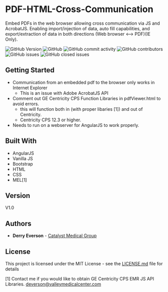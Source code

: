 # PDF-HTML-Cross-Communication
Embed PDFs in the web browser allowing cross communication via JS and AcrobatJS. Enabling import/injection of data, auto fill capabilities, and export/extraction of data in both directions (Web browser <--> PDF)(IE Only). 

![GitHub Version](https://img.shields.io/badge/Version-1.0-blue.svg?style=plastic)
![GitHub](https://img.shields.io/github/license/dneverson/PDF-HTML-Cross-Communication.svg?style=plastic)
![GitHub commit activity](https://img.shields.io/github/commit-activity/w/dneverson/PDF-HTML-Cross-Communication.svg?style=plastic)
![GitHub contributors](https://img.shields.io/github/contributors/dneverson/PDF-HTML-Cross-Communication.svg?style=plastic)
![GitHub issues](https://img.shields.io/github/issues/dneverson/PDF-HTML-Cross-Communication.svg?style=plastic)
![GitHub closed issues](https://img.shields.io/github/issues-closed/dneverson/PDF-HTML-Cross-Communication.svg?style=plastic)


## Getting Started

- Communication from an embedded pdf to the browser only works in Internet Explorer
  - This is an issue with Adobe AcrobatJS API
- Comment out GE Centricity CPS Function Libraries in pdfViewer.html to avoid errors.
  - this will function both in (with proper libaries [1]) and out of Centricity.
  - Centricity CPS 12.3 or higher.
- Needs to run on a webserver for AngularJS to work properly.


## Built With

* AngularJS
* Vanilla JS
* Bootstrap
* HTML
* CSS
* MEL[1]


## Version
V1.0

## Authors

* **Derry Everson** - [Catalyst Medical Group](https://www.catalystmedicalgroup.com)

## License

This project is licensed under the MIT License - see the [LICENSE.md](LICENSE.md) file for details

[1] Contact me if you would like to obtain GE Centricity CPS EMR JS API Libraries. deverson@valleymedicalcenter.com
